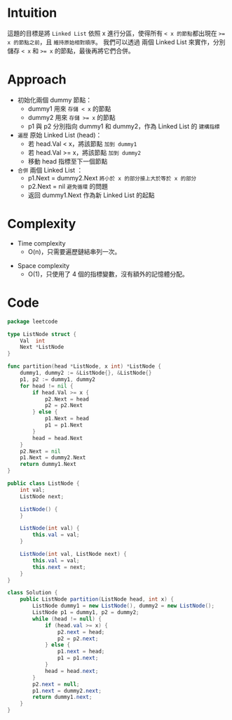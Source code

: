 # Intuition

這題的目標是將 `Linked List` 依照 x 進行分區，使得所有 `< x 的節點`都出現在 `>= x 的節點之前`，且 `維持原始相對順序`。
我們可以透過 兩個 Linked List 來實作，分別儲存 `< x` 和 `>= x` 的節點，最後再將它們合併。

<!-- Describe your first thoughts on how to solve this problem. -->

# Approach

- 初始化兩個 dummy 節點：
    - dummy1 用來 `存儲 < x` 的節點
    - dummy2 用來 `存儲 >= x`  的節點
    - p1 與 p2 分別指向 dummy1 和 dummy2，作為 Linked List 的 `建構指標`
- `遍歷` 原始 Linked List  (head)：
    - 若 head.Val < x，將該節點 `加到 dummy1`
    - 若 head.Val >= x，將該節點 `加到 dummy2`
    - 移動 head 指標至下一個節點
- `合併` 兩個 Linked List ：
    - p1.Next = dummy2.Next `將小於 x 的部分接上大於等於 x 的部分`
    - p2.Next = nil `避免循環` 的問題
    - 返回 dummy1.Next 作為新 Linked List 的起點

<!-- Describe your approach to solving the problem. -->

# Complexity

- Time complexity
    - O(n)，只需要遍歷鏈結串列一次。

<!-- Add your time complexity here, e.g. $$O(n)$$ -->

- Space complexity
    - O(1)，只使用了 4 個的指標變數，沒有額外的記憶體分配。

<!-- Add your space complexity here, e.g. $$O(n)$$ -->

# Code

```go
package leetcode

type ListNode struct {
	Val  int
	Next *ListNode
}

func partition(head *ListNode, x int) *ListNode {
	dummy1, dummy2 := &ListNode{}, &ListNode{}
	p1, p2 := dummy1, dummy2
	for head != nil {
		if head.Val >= x {
			p2.Next = head
			p2 = p2.Next
		} else {
			p1.Next = head
			p1 = p1.Next
		}
		head = head.Next
	}
	p2.Next = nil
	p1.Next = dummy2.Next
	return dummy1.Next
}
```

```java
public class ListNode {
    int val;
    ListNode next;

    ListNode() {
    }

    ListNode(int val) {
        this.val = val;
    }

    ListNode(int val, ListNode next) {
        this.val = val;
        this.next = next;
    }
}

class Solution {
    public ListNode partition(ListNode head, int x) {
        ListNode dummy1 = new ListNode(), dummy2 = new ListNode();
        ListNode p1 = dummy1, p2 = dummy2;
        while (head != null) {
            if (head.val >= x) {
                p2.next = head;
                p2 = p2.next;
            } else {
                p1.next = head;
                p1 = p1.next;
            }
            head = head.next;
        }
        p2.next = null;
        p1.next = dummy2.next;
        return dummy1.next;
    }
}
```




